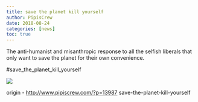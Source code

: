 ```yaml
---
title: save the planet kill yourself
author: PipisCrew
date: 2018-08-24
categories: [news]
toc: true
---
```


The anti-humanist and misanthropic response to all the selfish liberals that only want to save the planet for their own convenience.

#save_the_planet_kill_yourself

![](https://i.imgur.com/eL2gPWm.jpg)

origin - http://www.pipiscrew.com/?p=13987 save-the-planet-kill-yourself